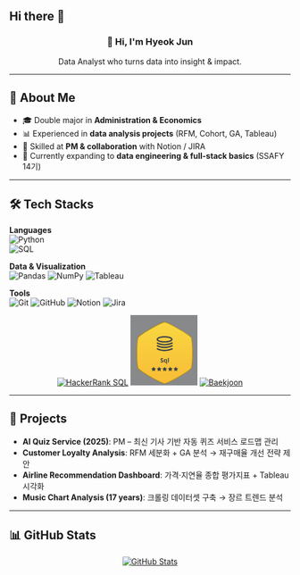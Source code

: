 ## Hi there 👋

<div align="center">

### 👋 Hi, I'm Hyeok Jun  
Data Analyst who turns data into insight & impact.  


</div>

---

## 🧠 About Me
- 🎓 Double major in **Administration & Economics** 
- 📊 Experienced in **data analysis projects** (RFM, Cohort, GA, Tableau)  
- 🤝 Skilled at **PM & collaboration** with Notion / JIRA  
- 🌱 Currently expanding to **data engineering & full-stack basics** (SSAFY 14기)  

---

## 🛠 Tech Stacks

**Languages**  
![Python](https://img.shields.io/badge/Python-3776AB?logo=python&logoColor=white)  
![SQL](https://img.shields.io/badge/SQL-4479A1?logo=postgresql&logoColor=white)  

**Data & Visualization**  
![Pandas](https://img.shields.io/badge/Pandas-150458?logo=pandas&logoColor=white)
![NumPy](https://img.shields.io/badge/Numpy-013243?logo=numpy&logoColor=white)
![Tableau](https://img.shields.io/badge/Tableau-E97627?logo=tableau&logoColor=white)  

**Tools**  
![Git](https://img.shields.io/badge/Git-F05032?logo=git&logoColor=white)
![GitHub](https://img.shields.io/badge/GitHub-181717?logo=github&logoColor=white)
![Notion](https://img.shields.io/badge/Notion-000000?logo=notion&logoColor=white)
![Jira](https://img.shields.io/badge/Jira-0052CC?logo=jira&logoColor=white)  

<div align="center">

[![HackerRank SQL](https://img.shields.io/badge/HackerRank-SQL%20Badge-2EC866?logo=hackerrank&logoColor=white)](https://www.hackerrank.com/yuwolxx)
<img src="./image/hackerrank_sql.png" alt="HackerRank SQL Badge" width="120"/>
[![Baekjoon](http://mazassumnida.wtf/api/v2/generate_badge?boj=gurwns199)](https://solved.ac/profile/gurwns199)

</div>

---

## 💼 Projects
- **AI Quiz Service (2025)**: PM – 최신 기사 기반 자동 퀴즈 서비스 로드맵 관리  
- **Customer Loyalty Analysis**: RFM 세분화 + GA 분석 → 재구매율 개선 전략 제안  
- **Airline Recommendation Dashboard**: 가격·지연율 종합 평가지표 + Tableau 시각화  
- **Music Chart Analysis (17 years)**: 크롤링 데이터셋 구축 → 장르 트렌드 분석  

---

## 📊 GitHub Stats
<div align="center">

[![GitHub Stats](https://github-readme-stats.vercel.app/api?username=yuwolxx&show_icons=true&theme=default)](https://github.com/anuraghazra/github-readme-stats)

</div>
